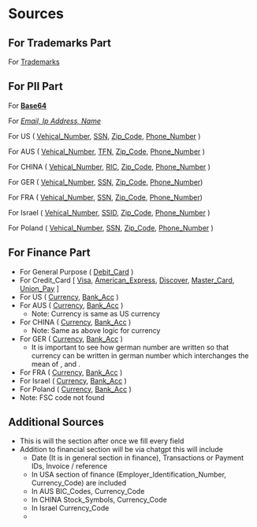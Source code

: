 # Sources

## For Trademarks Part

For [Trademarks](https://stackoverflow.com/questions/15162590/regex-to-validate-company-names)

## For PII Part

For **[Base64](https://www.baeldung.com/linux/base64-find-string-regex)**

For *[Email, Ip Address, Name](https://github.com/sid34protectonce/pii/blob/main/rules.json)*

For US ( [Vehical_Number](https://forums.phpfreaks.com/topic/124660-us-car-vin-regex/),  [SSN](https://ihateregex.io/expr/ssn/),  [Zip_Code](https://www.oreilly.com/library/view/regular-expressions-cookbook/9781449327453/ch04s14.html#:~:text=You%20need%20to%20validate%20a,123456789%20%2C%20or%201234%2D56789%20.), [Phone_Number](https://stackoverflow.com/questions/9776231/regular-expression-to-validate-us-phone-numbers) )

For AUS ( [Vehical_Number](https://www.regextester.com/99587), [TFN](https://support.milyli.com/docs/resources/regex/government-regex), [Zip_Code](https://gist.github.com/jamesbar2/1c677c22df8f21e869cca7e439fc3f5b), [Phone_Number](https://manual.limesurvey.org/Using_regular_expressions#:~:text=555555555-,Australian%20phone%20numbers,0412%20345%20678) )

For CHINA ( [Vehical_Number](https://chat.openai.com/), [RIC](https://success.myshn.net/Skyhigh_Data_Loss_Prevention/Data_Identifiers/Asia-Pacific_Personal_Identity), [Zip_Code](https://gist.github.com/jamesbar2/1c677c22df8f21e869cca7e439fc3f5b), [Phone_Number](https://stackoverflow.com/questions/62423690/how-to-validate-a-chinese-phone-number-with-regex) )

For GER ( [Vehical_Number](https://www.etl-tools.com/regular-expressions/is-german-car-license-plate.html), [SSN](https://success.myshn.net/Skyhigh_Data_Loss_Prevention/Data_Identifiers/European_Personal_Identity), [Zip_Code](https://gist.github.com/jamesbar2/1c677c22df8f21e869cca7e439fc3f5b), [Phone_Number](https://www.regextester.com/108528))

For FRA ( [Vehical_Number](https://stackoverflow.com/questions/37855766/javascript-regular-expression-to-match-french-licence-plates), [SSN](https://gist.github.com/tonipanacek/65cf3c6596711c30045c67048e5debae), [Zip_Code](https://gist.github.com/jamesbar2/1c677c22df8f21e869cca7e439fc3f5b), [Phone_Number](https://regexr.com/39a2p))

For Israel ( [Vehical_Number](https://en.wikipedia.org/wiki/Vehicle_registration_plates_of_Israel), [SSID](https://www.regextester.com/104923), [Zip_Code](https://gist.github.com/jamesbar2/1c677c22df8f21e869cca7e439fc3f5b), [Phone_Number](https://stackoverflow.com/questions/34556308/how-to-validate-israeli-phone-number) )

For Poland ( [Vehical_Number](https://en.wikipedia.org/wiki/Vehicle_registration_plates_of_Poland), [SSN](https://knowledge.broadcom.com/external/article/169453/default-polish-social-security-number-da.html), [Zip_Code](https://gist.github.com/jamesbar2/1c677c22df8f21e869cca7e439fc3f5b), [Phone_Number](https://stackoverflow.com/questions/45281440/regular-expression-for-a-polish-phone-number) )

## For Finance Part

* For General Purpose ( [Debit_Card](https://debugpointer.com/regex/regex-for-debit-card) )
* For Credit_Card [ [Visa](https://regexlib.com/Search.aspx?k=debit+card&c=-1&m=-1&ps=20),  [American_Express](https://stackoverflow.com/questions/72768/how-do-you-detect-credit-card-type-based-on-number), [Discover](https://stackoverflow.com/questions/9315647/regex-credit-card-number-tests), [Master_Card](https://stackoverflow.com/questions/9315647/regex-credit-card-number-tests), [Union_Pay](https://docs.trellix.com/bundle/data-loss-prevention-11.10.x-classification-definitions-reference-guide/page/GUID-B8D29ECE-E70A-401E-B18D-B773F4FF71ED.html) ]
* For US ( [Currency](https://stackoverflow.com/questions/354044/what-is-the-best-u-s-currency-regex),  [Bank_Acc](https://www.regextester.com/102911) )
* For AUS ( [Currency](https://stackoverflow.com/questions/354044/what-is-the-best-u-s-currency-regex), [Bank_Acc](https://stackoverflow.com/questions/43132076/regular-expression-to-validate-an-australian-bank-bsb-number-xxx-xxx) )
  * Note: Currency is same as US currency
* For CHINA ( [Currency](https://stackoverflow.com/questions/354044/what-is-the-best-u-s-currency-regex), [Bank_Acc](https://www.remitbee.com/help/swiftibanbank-code-requirements/bank-requirement-china) )
  * Note: Same as above logic for currency
* For GER ( [Currency](https://stackoverflow.com/questions/28360966/regular-expression-to-match-german-number), [Bank_Acc](http://ht5ifv.serprest.pt/extensions/tools/IBAN/index.html) )
  * It is important to see how german number are written so that currency can be written in german number which interchanges the mean of , and .
* For FRA ( [Currency](https://stackoverflow.com/questions/28360966/regular-expression-to-match-german-number), [Bank_Acc](https://docs.oracle.com/cd/E18727_01/doc.121/e13483/T359831T498954.htm) )
* For Israel ( [Currency](https://stackoverflow.com/questions/354044/what-is-the-best-u-s-currency-regex), [Bank_Acc](https://learn.microsoft.com/en-us/purview/sit-defn-israel-bank-account-number) )
* For Poland ( [Currency](https://stackoverflow.com/questions/354044/what-is-the-best-u-s-currency-regex), [Bank_Acc](https://docs.oracle.com/cd/E18727_01/doc.121/e13483/T359831T498954.htm) )
* Note: FSC code not found

## Additional Sources

* This is will the section after once we fill every field
* Addition to financial section will be via chatgpt this will include
  * Date (It is in general section in finance), Transactions or Payment IDs, Invoice / reference
  * In USA section of finance (Employer_Identification_Number, Currency_Code) are included
  * In AUS BIC_Codes, Currency_Code
  * In CHINA Stock_Symbols, Currency_Code
  * In Israel Currency_Code
  *
